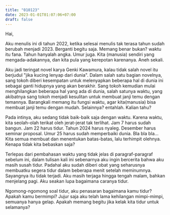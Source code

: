 ```yaml
---
title: "010123"
date: 2023-01-01T01:07:06+07:00
draft: false
---
```


Hai,

Aku menulis ini di tahun 2022, ketika selesai menulis tak terasa tahun sudah berubah menjadi 2023. Berganti begitu saja. Memang benar bukan? waktu itu fana. Tahun hanyalah angka. Umur juga. Kita (manusia) sendiri yang mengada-adakannya, dan kita pula yang kerepotan karenanya. Aneh sekali.

Aku jadi teringat novel karya Genki Kawamura, kalau tidak salah novel itu berjudul "jika kucing lenyap dari dunia". Dalam salah satu bagian novelnya, sang tokoh diberi kesempatan untuk melenyapkan beberapa hal di dunia ini sebagai ganti hidupnya yang akan berakhir. Sang tokoh kemudian mulai menghilangkan beberapa hal yang ada di dunia, salah satunya waktu, yang akibatnya sang tokoh menjadi kesulitan untuk membuat janji temu dengan temannya. Barangkali memang itu fungsi waktu, agar kita(manusia) bisa membuat janji temu dengan mudah. Selainnya? entahlah. Kalian tahu?

Pada intinya, aku sedang tidak baik-baik saja dengan waktu. Karena waktu, kita seolah-olah terikat oleh jerat-jerat tak terlihat. Jam 7 harus sudah bangun. Jam 22 harus tidur. Tahun 2024 harus nyaleg. Desember harus seminar proposal. Umur 25 harus sudah memperbaiki dunia.  Bla bla bla... Kita semua membuat dan menentukan batas-batas, lalu terhimpit olehnya. Kenapa tidak kita bebaskan saja?

Terlepas dari pembahasan waktu yang tidak jelas di paragraf-paragraf sebelum ini, dalam tulisan kali ini sebenarnya aku ingin bercerita bahwa aku masih susah tidur. Padahal aku sudah diberi obat yang seharusnya membuatku segera tidur dalam beberapa menit setelah meminumnya. Sayangnya itu tidak terjadi. Aku masih terjaga hingga tengah malam, bahkan menjelang pagi. Aku seakan lupa bagaimana caranya tidur.

Ngomong-ngomong soal tidur, aku penasaran bagaimana kamu tidur? Apakah kamu bermimpi? Jujur saja aku telah lama kehilangan mimpi-mimpi, semuanya hanya gelap. Apakah memang begitu jika kelak kita tidur untuk selamanya?



















